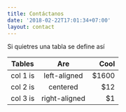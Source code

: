 ```yaml
---
title: Contáctanos
date: '2018-02-22T17:01:34+07:00'
layout: contact
---
```


Si quietres una tabla se define así

| Tables   |      Are      |  Cool |
|----------|:-------------:|------:|
| col 1 is |  left-aligned | $1600 |
| col 2 is |    centered   |   $12 |
| col 3 is | right-aligned |    $1 |

